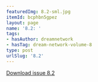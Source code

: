 ```yaml
---
featuredImg: 8.2-sml.jpg
itemId: bcphbn5gpez
layout: page
name: '8.2: '
tags:
- hasAuthor: dreamnetwork
- hasTag: dream-network-volume-8
type: post
urlSlug: '8.2'
---
```

<a href="../files/pdfs/Volume_8/8.2-Dream-Network-Bulletin_Volume-8-Number-2.pdf" download="">Download issue 8.2</a>